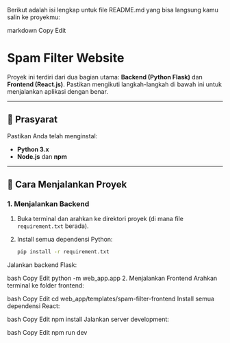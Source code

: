 Berikut adalah isi lengkap untuk file README.md yang bisa langsung kamu salin ke proyekmu:

markdown
Copy
Edit
# Spam Filter Website

Proyek ini terdiri dari dua bagian utama: **Backend (Python Flask)** dan **Frontend (React.js)**. Pastikan mengikuti langkah-langkah di bawah ini untuk menjalankan aplikasi dengan benar.

---

## 🔧 Prasyarat

Pastikan Anda telah menginstal:

- **Python 3.x**
- **Node.js** dan **npm**

---

## 🚀 Cara Menjalankan Proyek

### 1. Menjalankan Backend

1. Buka terminal dan arahkan ke direktori proyek (di mana file `requirement.txt` berada).
2. Install semua dependensi Python:

   ```bash
   pip install -r requirement.txt
Jalankan backend Flask:

bash
Copy
Edit
python -m web_app.app
2. Menjalankan Frontend
Arahkan terminal ke folder frontend:

bash
Copy
Edit
cd web_app/templates/spam-filter-frontend
Install semua dependensi React:

bash
Copy
Edit
npm install
Jalankan server development:

bash
Copy
Edit
npm run dev
